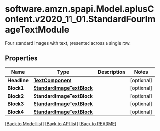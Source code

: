 # software.amzn.spapi.Model.aplusContent.v2020_11_01.StandardFourImageTextModule
Four standard images with text, presented across a single row.

## Properties

Name | Type | Description | Notes
------------ | ------------- | ------------- | -------------
**Headline** | [**TextComponent**](TextComponent.md) |  | [optional] 
**Block1** | [**StandardImageTextBlock**](StandardImageTextBlock.md) |  | [optional] 
**Block2** | [**StandardImageTextBlock**](StandardImageTextBlock.md) |  | [optional] 
**Block3** | [**StandardImageTextBlock**](StandardImageTextBlock.md) |  | [optional] 
**Block4** | [**StandardImageTextBlock**](StandardImageTextBlock.md) |  | [optional] 

[[Back to Model list]](../README.md#documentation-for-models) [[Back to API list]](../README.md#documentation-for-api-endpoints) [[Back to README]](../README.md)

